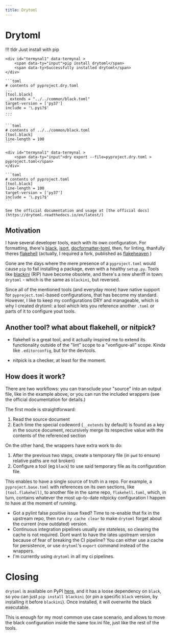 ```yaml
---
title: Drytoml
---
```


# Drytoml

!!! tldr
    Just install with pip 

    <div id="termynal1" data-termynal >
        <span data-ty="input">pip install drytoml</span>
        <span data-ty>Successfully installed drytoml</span>
    </div>

    ```toml
    # contents of pyproject.dry.toml
    ...
    [tool.black]
    __extends = "../../common/black.toml"
    target-version = ['py37']
    include = '\.pyi?$'
    ...
    ```

    ```toml
    # contents of ../../common/black.toml
    [tool.black]
    line-length = 100
    ```

    <div id="termynal1" data-termynal >
        <span data-ty="input">dry export --file=pyproject.dry.toml > pyproject.toml</span>
    </div>

    ```toml
    # contents of pyproject.toml
    [tool.black]
    line-length = 100
    target-version = ['py37']
    include = '\.pyi?$'
    ```

    See the official documentation and usage at [the official docs](https://drytoml.readthedocs.io/en/latest/)

## Motivation

I have several developer tools, each with its own configuration.
For formatting, there's 
[black](https://pypi.org/project/black/),
[isort](https://pypi.org/project/isort/),
[docformatter-toml](https://pypi.org/project/docformatter-toml),
then, for linting, thanfully theres
[flakehell](https://pypi.org/project/flakehell/)
(actually, I required a fork, published as 
[flakeheaven](https://pypi.org/project/flakeheaven/)
)

Gone are the days where the mere presence of a `pyproject.toml` would
cause `pip` to fail installing a package, even with a healthy `setup.py`.
Tools like [blackini](https://pypi.org/project/blackini) (RIP) have become obsolete, and there's a new sheriff in town: `drytoml` - which is
the same as `blackini`, but reversed.

Since all of the mentioned tools (and everyday more) have native support
for `pyproject.toml`-based configurations, that has become my standard.
However, I like to keep my configurations DRY and manageable, which is
why I created drytoml: a tool which lets you reference another `.toml` or
parts of it to configure yout tools.

## Another tool? what about flakehell, or nitpick?

* flakehell is a great tool, and it actually inspired me to extend its functionality
  outside of the "lint" scope to a "vonfigure-all" scope. Kinda like `.editorconfig`,
  but for the devtools.

* nitpick is a checker, at least for the moment.

## How does it work?

There are two workflows: you can transclude your "source" into an output file, like in the example above, or you can run the included wrappers
(see the official documentation for details.)

The first mode is straightforward:

1. Read the source document
2. Each time the special codeword (`__extends` by default) is found as a
   key in the source document, recursively merge its respective value with
   the contents of the referenced section

On the other hand, the wrappers have extra work to do:

1. After the previous two steps, create a temporary file (in `pwd` to ensure)
   relative paths are not broken)
1. Configure a tool (eg `black`) to use said temporary file as its configuration
   file.


This enables to have a single source of truth in a repo. For example, a
`pyproject.base.toml` with references on its own sections, like
`[tool.flakehell]`, to another file in the same repo, `flakehell.toml`, which,
in turn, contains whatever the most up-to-date nitpicky configuration I happen to have
at the moment of running.

* Got a pylint false positive issue fixed? Time to re-enable that fix in the upstream
  repo, then run `dry cache clear` to make `drytoml` forget about the current
  (now outdated) version.
* Continuous integration pipelines usually are stateless, so clearing the cache is not
  required. Dont want to have the lates upstream version because of fear of breaking
  the CI pipeline? You can either use a cache for persistence, or use `drytoml`'s
  `export` command instead of the wrappers.
* I'm currently using `drytoml` in all my ci pipelines.


# Closing

`drytoml` is available on PyPI  [here](https://pypi.org/project/drytoml/), and it has a loose dependency on `black`, so you can just `pip install blackini` (or pin a specific `black` version, by installing it before `blackini`). Once installed, it will overwrite the black executable. 

This is enough for my most common use case scenario, and allows to move
the black configuration inside the same tox.ini file, just like the rest of the tools.
